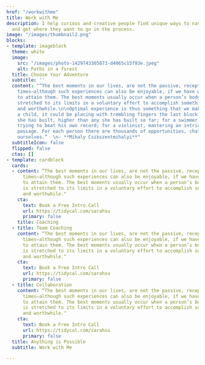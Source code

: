 ```yaml
---
href: "/workwithme"
title: Work with Me
description: I help curious and creative people find unique ways to navigate life
  and get where they want to go in the process.
image: "/images/thumbnail2.png"
blocks:
- template: imageblock
  theme: white
  image:
    src: "/images/photo-1429743305873-d4065c15f93e.jpeg"
    alt: Paths in a forest
  title: Choose Your Adventure
  subtitle: ''
  content: "“The best moments in our lives, are not the passive, receptive, relaxing
    times—although such experiences can also be enjoyable, if we have worked hard
    to attain them. The best moments usually occur when a person’s body or mind is
    stretched to its limits in a voluntary effort to accomplish something difficult
    and worthwhile.\n\nOptimal experience is thus something that we make happen. For
    a child, it could be placing with trembling fingers the last block on a tower
    she has built, higher than any she has built so far; for a swimmer, it could be
    trying to beat his own record; for a violinist, mastering an intricate musical
    passage. For each person there are thousands of opportunities, challenges to expand
    ourselves.”  \n― **Mihaly Csikszentmihalyi**"
  subtitleIcon: false
  flipped: false
  ctas: []
- template: cardblock
  cards:
  - content: “The best moments in our lives, are not the passive, receptive, relaxing
      times—although such experiences can also be enjoyable, if we have worked hard
      to attain them. The best moments usually occur when a person’s body or mind
      is stretched to its limits in a voluntary effort to accomplish something difficult
      and worthwhile."
    cta:
      text: Book a Free Intro Call
      url: https://tidycal.com/sarahsu
      primary: false
    title: Coaching
  - title: Team Coaching
    content: “The best moments in our lives, are not the passive, receptive, relaxing
      times—although such experiences can also be enjoyable, if we have worked hard
      to attain them. The best moments usually occur when a person’s body or mind
      is stretched to its limits in a voluntary effort to accomplish something difficult
      and worthwhile."
    cta:
      text: Book a Free Intro Call
      url: https://tidycal.com/sarahsu
      primary: false
  - title: Collaboration
    content: “The best moments in our lives, are not the passive, receptive, relaxing
      times—although such experiences can also be enjoyable, if we have worked hard
      to attain them. The best moments usually occur when a person’s body or mind
      is stretched to its limits in a voluntary effort to accomplish something difficult
      and worthwhile."
    cta:
      text: Book a Free Intro Call
      url: https://tidycal.com/sarahsu
      primary: false
  title: Anything is Possible
  subtitle: Work with Me

---
```

